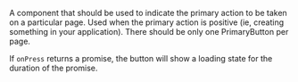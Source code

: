 A component that should be used to indicate the primary action to be taken on a particular page. Used when the primary action is positive (ie, creating something in your application). There should be only one PrimaryButton per page.

If `onPress` returns a promise, the button will show a loading state for the duration of the promise.
